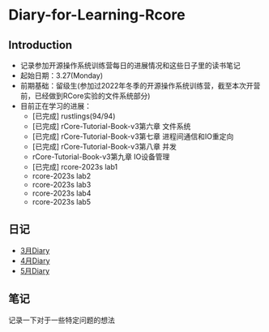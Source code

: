 # Diary-for-Learning-Rcore
  
## Introduction
+ 记录参加开源操作系统训练营每日的进展情况和这些日子里的读书笔记
+ 起始日期：3.27(Monday)
+ 前期基础：留级生(参加过2022年冬季的开源操作系统训练营，截至本次开营前，已经做到RCore实验的文件系统部分)
+ 目前正在学习的进展：
  + [已完成] rustlings(94/94) 
  + [已完成] rCore-Tutorial-Book-v3第六章 文件系统
  + [已完成] rCore-Tutorial-Book-v3第七章 进程间通信和IO重定向
  + [已完成] rCore-Tutorial-Book-v3第八章 并发
  + rCore-Tutorial-Book-v3第九章 IO设备管理
  + [已完成] rcore-2023s lab1
  + rcore-2023s lab2
  + rcore-2023s lab3
  + rcore-2023s lab4
  + rcore-2023s lab5

## 日记
+ [3月Diary](/Diary/March/diary.md)
+ [4月Diary](/Diary/April/diary.md)
+ [5月Diary](/Diary/May/diary.md)

## 笔记
记录一下对于一些特定问题的想法

